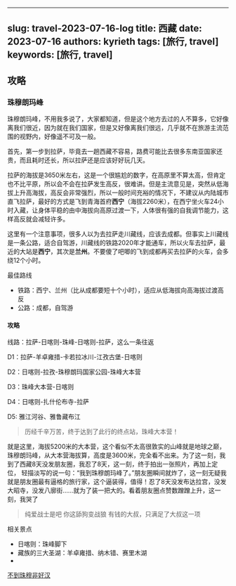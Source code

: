 # 
---
slug: travel-2023-07-16-log
title: 西藏
date: 2023-07-16
authors: kyrieth
tags: [旅行, travel]
keywords: [旅行, travel]
---


## 攻略

### 珠穆朗玛峰

珠穆朗玛峰，不用我多说了，大家都知道，但是这个地方去过的人不算多，它好像离我们很近，因为就在我们国家，但是又好像离我们很远，几乎就不在旅游主流范围的视野内，好像遥不可及一般。

首先，第一步到拉萨，毕竟去一趟西藏不容易，路费可能比去很多东南亚国家还贵，而且耗时还长，所以拉萨还是应该好好玩几天。

拉萨的海拔是3650米左右，这是一个很尴尬的数字，在高原里不算太高，但肯定也不比平原，所以会不会在拉萨发生高反，很难讲。但是主流意见是，突然从低海拔上升高海拔，高反会非常强烈，所以一般时间充裕的情况下，不建议从内陆城市直飞拉萨，最好的方式是飞到青海首府**西宁**（海拔2260米），在西宁坐火车24小时入藏，让身体平稳的由中海拔向高原过渡一下，人体很有强的自我调节能力，这样高反就会减轻许多。

这里有一个注意事项，很多人以为去拉萨走川藏线，应该去成都。但事实上川藏线是一条公路，适合自驾游，川藏线的铁路2020年才能通车，所以火车去拉萨，最近的大站是**西宁**，其次是**兰州**。不要傻了吧唧的飞到成都再买去拉萨的火车，会多绕12个小时。

最佳路线
- 铁路：西宁、兰州（比从成都要短十个小时），适应从低海拔向高海拔过渡高反
- 公路：成都，自驾游

#### 攻略
线路：拉萨-日喀则-珠峰-日喀则-拉萨，这么一条往返

D1：拉萨-羊卓雍措-卡若拉冰川-江孜古堡-日喀则

D2：日喀则-拉孜-珠穆朗玛国家公园-珠峰大本营

D3：珠峰大本营-日喀则

D4：日喀则-扎什伦布寺-拉萨

D5: 雅江河谷、雅鲁藏布江

> 历经千辛万苦，终于达到了此行的终点站，珠峰大本营！

就是这里，海拔5200米的大本营，这个看似不太高很敦实的山峰就是地球之巅，珠穆朗玛峰，从大本营海拔算，高度是3600米，完全看不出来。为了这一刻，我到了西藏8天没发朋友圈，我忍了8天，这一刻，终于拍出一张照片，再加上定位，
轻描淡写的说一句：“我到珠穆朗玛峰了。”朋友圈瞬间就炸了，这一刻无疑我就是朋友圈最有逼格的旅行家，这个逼装得，值得！忍了8天没发布达拉宫，没发大昭寺，没发八廓街……就为了装一把大的。看着朋友圈点赞数蹭蹭上升，这一刻，我哭了

> 纯爱战士是吧
> 你这舔狗变战狼
> 有钱的大叔，只满足了大叔这一项

相关景点

- 日喀则：珠峰脚下
- 藏族的三大圣湖：羊卓雍措、纳木错、赛里木湖
-

[不到珠穆非好汉](https://zhuanlan.zhihu.com/p/136982563)